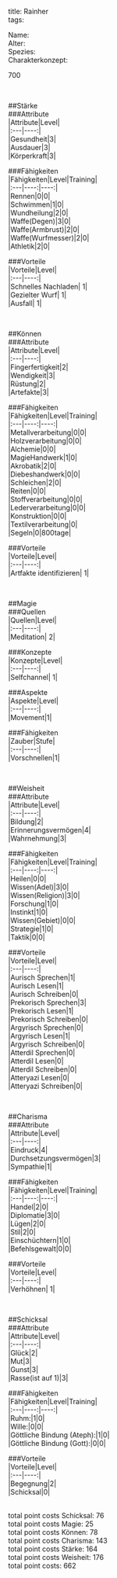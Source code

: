 title: Rainher  
tags:  


Name:  
Alter:  
Spezies:  
Charakterkonzept:  
  
700  
  
&nbsp;  
  
##Stärke  
###Attribute  
|Attribute|Level|  
|:---|----:|  
|Gesundheit|3|  
|Ausdauer|3|  
|Körperkraft|3|  
  
###Fähigkeiten  
|Fähigkeiten|Level|Training|  
|:---|----:|----:|  
|Rennen|0|0|  
|Schwimmen|1|0|  
|Wundheilung|2|0|  
|Waffe(Degen)|3|0|  
|Waffe(Armbrust)|2|0|  
|Waffe(Wurfmesser)|2|0|  
|Athletik|2|0|  
  
###Vorteile  
|Vorteile|Level|  
|:---|----:|  
|Schnelles Nachladen| 1|  
|Gezielter Wurf| 1|  
|Ausfall| 1|  
  
&nbsp;  
  
##Können  
###Attribute  
|Attribute|Level|  
|:---|----:|  
|Fingerfertigkeit|2|  
|Wendigkeit|3|  
|Rüstung|2|  
|Artefakte|3|  
  
###Fähigkeiten  
|Fähigkeiten|Level|Training|  
|:---|----:|----:|  
|Metallverarbeitung|0|0|  
|Holzverarbeitung|0|0|  
|Alchemie|0|0|  
|MagieHandwerk|1|0|  
|Akrobatik|2|0|  
|Diebeshandwerk|0|0|  
|Schleichen|2|0|  
|Reiten|0|0|  
|Stoffverarbeitung|0|0|  
|Lederverarbeitung|0|0|  
|Konstruktion|0|0|  
|Textilverarbeitung|0|  
|Segeln|0|800tage|  
  
###Vorteile  
|Vorteile|Level|  
|:---|----:|  
|Artfakte identifizieren| 1|  
  
&nbsp;  
  
##Magie  
###Quellen  
|Quellen|Level|  
|:---|----:|  
|Meditation| 2|  
  
###Konzepte  
|Konzepte|Level|  
|:---|----:|  
|Selfchannel| 1|  
  
###Aspekte  
|Aspekte|Level|  
|:---|----:|  
|Movement|1|  
  
###Fähigkeiten  
|Zauber|Stufe|  
|:---|----:|  
|Vorschnellen|1|  
  
&nbsp;  
  
##Weisheit  
###Attribute  
|Attribute|Level|  
|:---|----:|  
|Bildung|2|  
|Erinnerungsvermögen|4|  
|Wahrnehmung|3|  
  
###Fähigkeiten  
|Fähigkeiten|Level|Training|  
|:---|----:|----:|  
|Heilen|0|0|  
|Wissen(Adel)|3|0|  
|Wissen(Religion)|3|0|  
|Forschung|1|0|  
|Instinkt|1|0|  
|Wissen(Gebiet)|0|0|  
|Strategie|1|0|  
|Taktik|0|0|  
  
###Vorteile  
|Vorteile|Level|  
|:---|----:|  
|Aurisch Sprechen|1|  
|Aurisch Lesen|1|  
|Aurisch Schreiben|0|  
|Prekorisch Sprechen|3|  
|Prekorisch Lesen|1|  
|Prekorisch Schreiben|0|  
|Argyrisch Sprechen|0|  
|Argyrisch Lesen|1|  
|Argyrisch Schreiben|0|  
|Atterdil Sprechen|0|  
|Atterdil Lesen|0|  
|Atterdil Schreiben|0|  
|Atteryazi Lesen|0|  
|Atteryazi Schreiben|0|  
  
&nbsp;  
  
##Charisma  
###Attribute  
|Attribute|Level|  
|:---|----:|  
|Eindruck|4|  
|Durchsetzungsvermögen|3|  
|Sympathie|1|  
  
###Fähigkeiten  
|Fähigkeiten|Level|Training|  
|:---|----:|----:|  
|Handel|2|0|  
|Diplomatie|3|0|  
|Lügen|2|0|  
|Stil|2|0|  
|Einschüchtern|1|0|  
|Befehlsgewalt|0|0|  
  
###Vorteile  
|Vorteile|Level|  
|:---|----:|  
|Verhöhnen| 1|  
  
&nbsp;  
  
##Schicksal  
###Attribute  
|Attribute|Level|  
|:---|----:|  
|Glück|2|  
|Mut|3|  
|Gunst|3|  
|Rasse(ist auf 1)|3|  
  
###Fähigkeiten  
|Fähigkeiten|Level|Training|  
|:---|----:|----:|  
|Ruhm:|1|0|  
|Wille:|0|0|  
|Göttliche Bindung (Ateph):|1|0|  
|Göttliche Bindung (Gott):|0|0|  
  
###Vorteile  
|Vorteile|Level|  
|:---|----:|  
|Begegnung|2|  
|Schicksal|0|  
  
&nbsp;  
total point costs Schicksal: 76  
total point costs Magie: 25  
total point costs Können: 78  
total point costs Charisma: 143  
total point costs Stärke: 164  
total point costs Weisheit: 176  
total point costs: 662  

